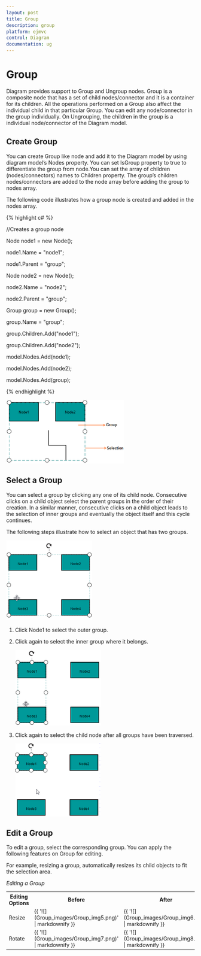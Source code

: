 ```yaml
---
layout: post
title: Group
description: group
platform: ejmvc
control: Diagram
documentation: ug
---
```


# Group

Diagram provides support to Group and Ungroup nodes. Group is a composite node that has a set of child nodes/connector and it is a container for its children. All the operations performed on a Group also affect the individual child in that particular Group. You can edit any node/connector in the group individually. On Ungrouping, the children in the group is a individual node/connector of the Diagram model. 

## Create Group

You can create Group like node and add it to the Diagram model by using diagram model’s Nodes property. You can set IsGroup property to true to differentiate the group from node.You can set the array of children (nodes/connectors) names to Children property. The group’s children nodes/connectors are added to the node array before adding the group to nodes array. 

The following code illustrates how a group node is created and added in the nodes array.

{% highlight c# %}




//Creates a group node

Node node1 = new Node();

node1.Name = "node1";

node1.Parent = "group";

Node node2 = new Node();

node2.Name = "node2";

node2.Parent = "group";

Group group = new Group();

group.Name = "group";

group.Children.Add("node1");

group.Children.Add("node2");

model.Nodes.Add(node1);

model.Nodes.Add(node2);

model.Nodes.Add(group);



{% endhighlight %}



![](Group_images/Group_img1.png)



## Select a Group

You can select a group by clicking any one of its child node. Consecutive clicks on a child object select the parent groups in the order of their creation. In a similar manner, consecutive clicks on a child object leads to the selection of inner groups and eventually the object itself and this cycle continues.

The following steps illustrate how to select an object that has two groups.



![](Group_images/Group_img2.png)



1. Click Node1 to select the outer group.
2. Click again to select the inner group where it belongs.



   ![](Group_images/Group_img3.png)



3. Click again to select the child node after all groups have been traversed.



   ![](Group_images/Group_img4.png)



## Edit a Group

To edit a group, select the corresponding group. You can apply the following features on Group for editing.

For example, resizing a group, automatically resizes its child objects to fit the selection area.

_Editing a Group_

<table>
<tr>
<th>
Editing Options</th><th>
Before </th><th>
After</th></tr>
<tr>
<td>
Resize</td><td>
{{ '![](Group_images/Group_img5.png)' | markdownify }}

</td><td>
{{ '![](Group_images/Group_img6.png)' | markdownify }}

</td></tr>
<tr>
<td>
Rotate</td><td>
{{ '![](Group_images/Group_img7.png)' | markdownify }}

</td><td>
{{ '![](Group_images/Group_img8.png)' | markdownify }}

</td></tr>
</table>


